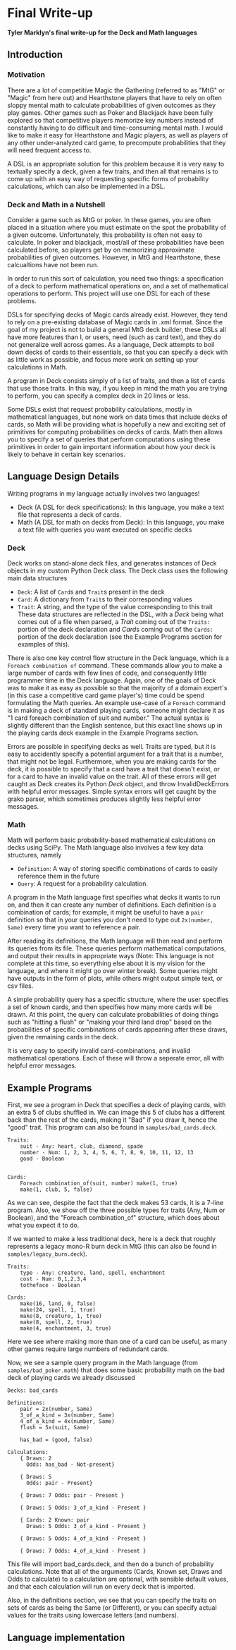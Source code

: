 # Final Write-up

**Tyler Marklyn's final write-up for the Deck and Math languages**

## Introduction

### Motivation

There are a lot of competitive Magic the Gathering (referred to as "MtG" or "Magic" from
here out) and Hearthstone players that have to rely on often sloppy mental math
to calculate probabilities of given outcomes as they play games. Other games
such as Poker and Blackjack have been fully explored so that competitive players memorize
key numbers instead of constantly having to do difficult and time-consuming
mental math. I would like to make it easy for Hearthstone and Magic players, as
well as players of any other under-analyzed card game, to precompute
probabilities that they will need frequent access to.

A DSL is an appropriate solution for this problem because it is very easy to
textually specify a deck, given a few traits, and then all that remains is to
come up with an easy way of requesting specific forms of probability
calculations, which can also be implemented in a DSL. 

### Deck and Math in a Nutshell

Consider a game such as MtG or poker. In these games, you are often placed in a
situation where you must estimate on the spot the probability of a given
outcome. Unfortunately, this probability is often not easy to calculate. In
poker and blackjack, most/all of these probabilities have been calculated
before, so players get by on memorizing approximate probabilities of given
outcomes. However, in MtG and Hearthstone, these calcualtions have not been
run.

In order to run this sort of calculation, you need two things: a specification of
a deck to perform mathematical operations on, and a set of mathematical operations
to perform. This project will use one DSL for each of these problems.

DSLs for specifying decks of Magic cards already exist. However, they tend to
rely on a pre-existing database of Magic cards in .xml format. Since the goal
of my project is not to build a general MtG deck builder, these DSLs all have
more features than I, or users, need (such as card text), and they do not generalize well
across games. As a language, Deck attempts to boil down decks of cards to their
essentials, so that you can specify a deck with as little work as possible, and
focus more work on setting up your calculations in Math.

A program in Deck consists simply of a list of traits, and then a list of cards
that use those traits. In this way, if you keep in mind the math you are trying 
to perform, you can specify a complex deck in 20 lines or less.

Some DSLs exist that request probability calculations, mostly in
mathematical languages, but none work on 
data times that include decks of cards, so Math will be providing what is hopefully
a new and exciting set of primitives for computing probabilities on decks of cards.
Math then allows you to specify a set of queries that perform computations using 
these primitives in order to gain important information about how your deck is likely
to behave in certain key scenarios.


## Language Design Details

Writing programs in my language actually involves two languages!
 * Deck (A DSL for deck specifications): In this language, you make a text file that represents a deck of cards.
 * Math (A DSL for math on decks from Deck): In this language, you make a text file with queries you want executed on specific decks

### Deck

Deck works on stand-alone deck files, and generates instances of Deck objects in my custom Python Deck class. The Deck class uses the following main data structures
 * `Deck`: A list of `Card`s and `Trait`s present in the deck
 * `Card`: A dictionary from `Trait`s to their corresponding values
 * `Trait`: A string, and the type of the value corresponding to this trait
These data structures are reflected in the DSL, with a *Deck* being what comes out of a file when parsed, a *Trait* coming out of the `Traits:` portion of the deck declaration and *Card*s coming out of the `Cards:` portion of the deck declaration (see the Example Programs section for examples of this).

There is also one key control flow structure in the Deck language, which is a `Foreach combination of` command. These commands allow you to make a large number of cards with few lines of code, and consequently little programmer time in the Deck language. Again, one of the goals of Deck was to make it as easy as possible so that the majority of a domain expert's (in this case a competitive card game player's) time could be spend formulating the Math queries. An example use-case of a `Foreach` command is
in making a deck of standard playing cards, someone might declare it as "1 card foreach combination of suit and number." The actual syntax is slightly different than the English sentence, but this exact line shows up in the playing cards deck example in the Example Programs section.

Errors are possible in specifying decks as well. Traits are typed, but it is easy to accidently specify a potential argument
for a trait that is a number, that might not be legal. Furthermore, when you are making cards for the deck, it is possible
to specify that a card have a trait that doesn't exist, or for a card to have an invalid value on the trait. All of these errors
will get caught as Deck creates its Python *Deck* object, and throw InvalidDeckErrors with helpful error messages. Simple syntax errors will get caught by the grako parser, which sometimes produces slightly less helpful error messages.

### Math

Math will perform basic probability-based mathematical calculations on decks using SciPy. The Math language also involves a few
key data structures, namely
 * `Definition`: A way of storing specific combinations of cards to easily reference them in the future
 * `Query`: A request for a probability calculation.

 A program in the Math language first specifies what decks it wants to run on, and then it can create any number of definitions.
 Each definition is a combination of cards; for example, it might be useful to have a `pair` definition so that in your queries you don't need to type out `2x(number, Same)` every time you want to reference a pair.

 After reading its definitions, the Math language will then read and perform its queries from its file. These queries perform mathematical computations,
 and output their results in appropriate ways (Note: This language is not complete at this time, so everything else about it is
 my vision for the language, and where it might go over winter break). Some queries might have outputs in the form of plots, while others might output simple text, or csv files.

 A simple probability query has a specific structure, where the user specifies a set of known cards, and then specifies how many more cards will be drawn. At this point, the query can calculate probabilities of doing things such as "hitting a flush" or "making your third land drop" based on the probabilities of specific combinations of cards appearing after these draws, given the remaining cards in the deck.

 It is very easy to specify invalid card-combinations, and invalid mathematical operations. Each of these will throw a seperate error, all with helpful error messages.


## Example Programs

First, we see a program in Deck that specifies a deck of playing cards, with an extra 5 of clubs shuffled in. We can image this 5 of clubs has a different back than the rest of the cards, making it "Bad" if you draw it, hence the "good" trait. This program can also be found in `samples/bad_cards.deck`.
```
Traits:
    suit - Any: heart, club, diamond, spade
    number - Num: 1, 2, 3, 4, 5, 6, 7, 8, 9, 10, 11, 12, 13
    good - Boolean


Cards:
    Foreach combination_of(suit, number) make(1, true)
    make(1, club, 5, false)
```
As we can see, despite the fact that the deck makes 53 cards, it is a 7-line program. Also, we show off the three possible types for traits (Any, Num or Boolean), and the "Foreach combination_of" structure, which does about what you expect it to do.

If we wanted to make a less traditional deck, here is a deck that roughly represents a legacy mono-R burn deck in MtG (this can also be found in `samples/legacy_burn.deck`).
```
Traits:
    type - Any: creature, land, spell, enchantment
    cost - Num: 0,1,2,3,4
    totheface - Boolean

Cards:
    make(16, land, 0, false)
    make(24, spell, 1, true)
    make(8, creature, 1, true)
    make(8, spell, 2, true)
    make(4, enchantment, 3, true)
```
Here we see where making more than one of a card can be useful, as many other games require large numbers of redundant cards.

Now, we see a sample query program in the Math language (from `samples/bad_poker.math`) that does some basic probability math on the bad deck of playing cards we already discussed
```
Decks: bad_cards

Definitions:
    pair = 2x(number, Same)
    3_of_a_kind = 3x(number, Same)
    4_of_a_kind = 4x(number, Same)
    flush = 5x(suit, Same)

    has_bad = (good, false)

Calculations:
    { Draws: 2
      Odds: has_bad - Not-present}

    { Draws: 5
      Odds: pair - Present}

    { Draws: 7 Odds: pair - Present }

    { Draws: 5 Odds: 3_of_a_kind - Present }

    { Cards: 2 Known: pair
      Draws: 5 Odds: 3_of_a_kind - Present }

    { Draws: 5 Odds: 4_of_a_kind - Present }

    { Draws: 7 Odds: 4_of_a_kind - Present }
```
This file will import bad_cards.deck, and then do a bunch of probability calculations. Note that all of the arguments (Cards, Known set, Draws and Odds to calculate) to a calculation are optional, with sensible default values, and that each calculation will run on every deck that is imported.

Also, in the definitions section, we see that you can specify the traits on sets of cards as being the Same (or Different), or you can specify actual values for the traits using lowercase letters (and numbers).

## Language implementation

